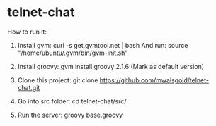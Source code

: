 telnet-chat
===========

How to run it:

1) Install gvm:
  curl -s get.gvmtool.net | bash
  And run:
  source "/home/ubuntu/.gvm/bin/gvm-init.sh"

2) Install groovy:
  gvm install groovy 2.1.6
  (Mark as default version)

3) Clone this project:
  git clone https://github.com/mwaisgold/telnet-chat.git

4) Go into src folder:
  cd telnet-chat/src/

5) Run the server:
  groovy base.groovy



